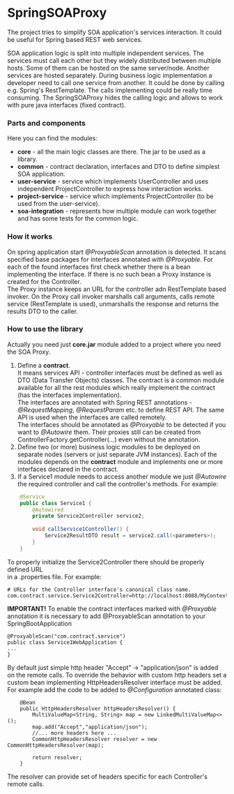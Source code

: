 # SpringSOAProxy

The project tries to simplify SOA application's services interaction. It could be 
useful for Spring based REST web services. 

SOA application logic is split into multiple independent services. The services must call 
each other but they widely distributed between multiple hosts. Some of them can be hosted 
on the same server/node. Another services are hosted separately. During business logic 
implementation a developer need to call one service from another. It could be done by 
calling e.g. Spring's RestTemplate. The calls implementing could be really time consuming.
The SpringSOAProxy hides the calling logic and allows to work with pure java interfaces 
(fixed contract).

### Parts and components
Here you can find the modules:
* **core** - all the main logic classes are there. The jar to be used as a library.
* **common** - contract declaration, interfaces and DTO to define simplest SOA application.
* **user-service** - service which implements UserController and 
uses independent ProjectController to express how interaction works.
* **project-service** - service which implements ProjectController (to be used from the 
user-service).
* **soa-integration** - represents how multiple module can work together and has some tests
for the common logic.

### How it works
On spring application start *@ProxyableScan* annotation is detected. It scans specified 
base packages for interfaces annotated with *@Proxyable*. For each of the found interfaces
first check whether there is a bean implementing the interface. If there is no such bean a 
Proxy instance is created for the Controller.<br /> 
The Proxy instance keeps an URL for the 
 controller adn RestTemplate based invoker. On the Proxy call invoker marshalls call 
 arguments, calls remote service (RestTemplate is used), unmarshalls the response and 
 returns the results DTO to the caller. 

### How to use the library
Actually you need just **core.jar** module added to a project where you need the SOA Proxy.
1. Define a **contract**.<br />
It means services API - controller interfaces must be defined as well as DTO (Data Transfer 
Objects) classes. The contract is a common module available for all the rest modules which 
really implement the contract (has the interfaces implementation).<br />
The interfaces are annotated with Spring REST annotations - *@RequestMapping*, *@RequestParam* 
etc. to define REST API. The same API is used when the interfaces are called remotely. <br />
The interfaces should be annotated as *@Proxyable* to be detected if you want to *@Autowire* 
them. Their proxies still can be created from ControllerFactory.getController(...) even 
without the annotation.
1. Define two (or more) business logic modules to be deployed on separate nodes 
(servers or just separate JVM instances). Each of the modules depends on 
the **contract** module and implements one or more interfaces declared in the contract.
1. If a Service1 module needs to access another module we just *@Autowire* the required 
controller and call the controller's methods. For example:<br />
```java
    @Service
    public class Service1 {
        @Autowired
        private Service2Controller service2;
        
        void callService1Controller() {
            Service2ResultDTO result = service2.call(<parameters>);
        }
    }
```
To properly initialize the Service2Controller there should be properly defined URL  
in a .properties file. For example:<br />
```
# URLs for the Controller interface's canonical class name.
com.contract.service.Service2Controller=http://localhost:8088/MyContextPath/
```
**IMPORTANT!** To enable the contract interfaces marked with *@Proxyable* annotation it 
is necessary to add @ProxyableScan annotation to your SpringBootApplication
```
@ProxyableScan("com.contract.service")
public class Service1WebApplication {
...
}
```

By default just simple http header "Accept" -> "application/json" is added on the remote 
calls. To override the behavior with custom http headers set a custom bean implementing
HttpHeadersResolver interface must be added. For example add the code to be added to 
*@Configuration* annotated class:
```
    @Bean
    public HttpHeadersResolver httpHeadersResolver() {
        MultiValueMap<String, String> map = new LinkedMultiValueMap<>();
        map.add("Accept","application/json");
        //... more headers here ...
        CommonHttpHeadersResolver resolver = new CommonHttpHeadersResolver(map);

        return resolver;
    }
```
The resolver can provide set of headers specific for each Controller's remote calls.